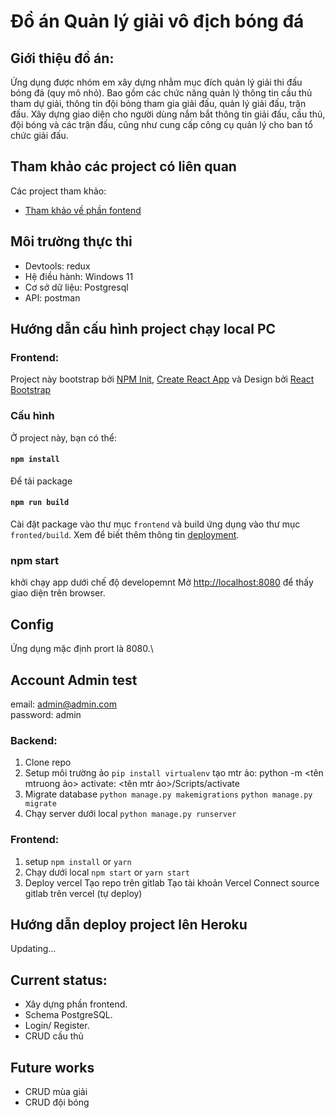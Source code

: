 # Đồ án Quản lý giải vô địch bóng đá
## Giới thiệu đồ án: 
Ứng dụng được nhóm em xây dựng nhằm mục đích quản lý giải thi đấu bóng đá (quy mô nhỏ). Bao gồm các chức năng quản lý thông tin cầu thủ tham dự giải, thông tin đội bỏng tham gia giải đấu, quản lý giải đấu, trận đấu. Xây dựng giao diện cho người dùng nắm bắt thông tin giải đấu, cầu thủ, đội bóng và các trận đấu, cũng như cung cấp công cụ quản lý cho ban tổ chức giải đấu. 
## Tham khảo các project có liên quan
Các project tham khảo:
- [Tham khảo về phần fontend](https://www.youtube.com/watch?v=pl8s9aRRZL8)
## Môi trường thực thi
- Devtools: redux
- Hệ điều hành: Windows 11
- Cơ sở dữ liệu: Postgresql
- API: postman

## Hướng dẫn cấu hình project chạy local PC
### Frontend:
Project này bootstrap bởi [NPM Init](https://docs.npmjs.com/cli/v8/commands/npm-init), [Create React App](https://github.com/facebook/create-react-app) và Design bởi [React Bootstrap](https://react-bootstrap.github.io/)
### Cấu hình
Ở project này, bạn có thể:
#### `npm install`
Để tải package
#### `npm run build`
Cài đặt package vào thư mục `frontend` và build ứng dụng vào thư mục `fronted/build`. 
Xem để biết thêm thông tin [deployment](https://facebook.github.io/create-react-app/docs/deployment).
### npm start
khởi chạy app dưới chế độ developemnt
Mở [http://localhost:8080](http://localhost:8080) để thấy giao diện trên browser.
## Config
Ứng dụng mặc định prort là 8080.\

## Account Admin test
email: admin@admin.com \
password: admin
### Backend:
1. Clone repo 
2. Setup môi trường ảo
 `pip install virtualenv` tạo mtr ảo: python -m <tên mtruong ảo> activate: <tên mtr ảo>/Scripts/activate
3. Migrate database
 `python manage.py makemigrations`
 `python manage.py migrate`
4. Chạy server dưới local
 `python manage.py runserver`
### Frontend:
1. setup
    `npm install` or `yarn`
2. Chạy dưới local
    `npm start` or `yarn start`
3. Deploy vercel
    Tạo repo trên gitlab
    Tạo tài khoản Vercel
    Connect source gitlab trên vercel (tự deploy)
## Hướng dẫn deploy project lên Heroku
Updating...
## Current status:
- Xây dựng phần frontend.
- Schema PostgreSQL.
- Login/ Register.
- CRUD cầu thủ
## Future works
- CRUD mùa giải 
- CRUD đội bóng